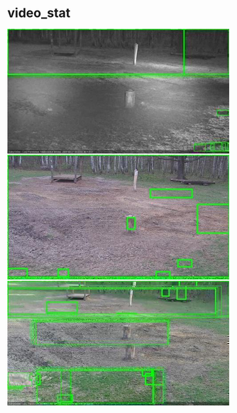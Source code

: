 # video_stat
![20200427-040126-043129](in2/20200427/20200427-040126-043129_0_.jpg)
![20200427-043135-050141](in2/20200427/20200427-043135-050141_0_.jpg)
![20200427-063218-070222](in2/20200427/20200427-063218-070222_0_.jpg)
